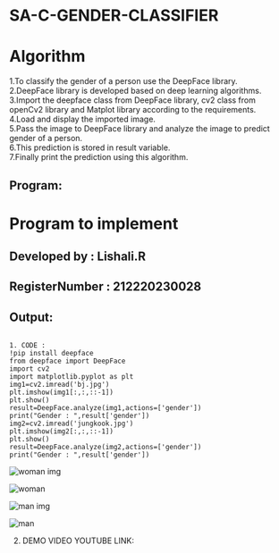 # SA-C-GENDER-CLASSIFIER
# Algorithm
1.To classify the gender of a person use the DeepFace library. <br>
2.DeepFace library is developed based on deep learning algorithms. <br>
3.Import the deepface class from DeepFace library, cv2 class from openCv2 library and Matplot library according to the requirements. <br>
4.Load and display the imported image. <br>
5.Pass the image to DeepFace library and analyze the image to predict gender of a person. <br>
6.This prediction is stored in result variable. <br>
7.Finally print the prediction using this algorithm. <br>


## Program:


# Program to implement 
## Developed by   :  Lishali.R
## RegisterNumber :  212220230028



## Output:
```

1. CODE :
!pip install deepface
from deepface import DeepFace
import cv2
import matplotlib.pyplot as plt
img1=cv2.imread('bj.jpg')
plt.imshow(img1[:,:,::-1])
plt.show()
result=DeepFace.analyze(img1,actions=['gender'])
print("Gender : ",result['gender'])
img2=cv2.imread('jungkook.jpg')
plt.imshow(img2[:,:,::-1])
plt.show()
result=DeepFace.analyze(img2,actions=['gender'])
print("Gender : ",result['gender'])

```

![woman img](https://user-images.githubusercontent.com/75237886/174479263-1386e469-d62e-4e77-aadb-0c2b9a8935b4.png)

![woman](https://user-images.githubusercontent.com/75237886/174479276-8552c3d5-36e1-4c00-a11c-8dfbae71bc5c.png)

![man img](https://user-images.githubusercontent.com/75237886/174479296-c5b1d486-2bc8-43ac-b78b-18e12e940234.png)

![man](https://user-images.githubusercontent.com/75237886/174479302-ac9005c5-848b-4c06-8de7-109113768321.png)



2. DEMO VIDEO YOUTUBE LINK:
 


